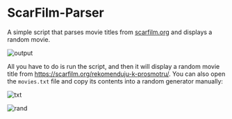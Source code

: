# ScarFilm-Parser
A simple script that parses movie titles from [scarfilm.org](https://scarfilm.org/) and displays a random movie.

![output](https://i.imgur.com/UmGrERp.png)

All you have to do is run the script, and then it will display a random movie title from https://scarfilm.org/rekomenduju-k-prosmotru/. You can also open the ```movies.txt``` file and copy its contents into a random generator manually:

![txt](https://i.imgur.com/1WPLdai.png)

![rand](https://i.imgur.com/itqUILW.png)
